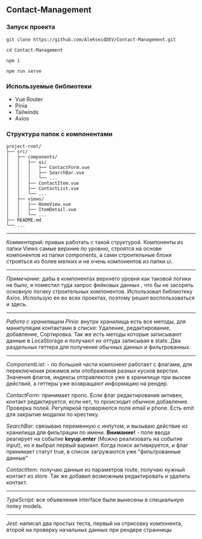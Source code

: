 ## Contact-Management

### Запуск проекта
```
git clone https://github.com/AlekseidDEV/Contact-Management.git

cd Contact-Management

npm i

npm run serve
```

### Используемые библиотеки
<ul>
    <li>Vue Router</li>
    <li>Pinia</li>
    <li>Tailwinds</li>
    <li>Axios</li>
</ul>

### Структура папок с компонентами

```
project-root/
├── src/
│   ├── components/
│   │   ├── ui/
│   │   │   ├── ContactForm.vue
│   │   │   ├── SearchBar.vue
│   │   │   └── ...
│   │   ├── ContactItem.vue
│   │   ├── ContactList.vue
│   │   └── ...
│   ├── views/
│   │   ├── HomeView.vue
│   │   ├── ItemDetail.vue
│   │   └── ...
├── README.md
└── ...
```
<hr>
<i>Комментарий:</i> привык работать с такой структурой. Компоненты из папки
Views самые верхние по уровню, строятся на основе компонентов из папки components, а сами строительные блоки
строяться из более мелких и не очень компонентов из папки ui.
<hr>

<i>Примечание:</i> дабы в компонентах верхнего уровня как таковой логики не было, я поместил туда запрос фейковых данных
, что бы не засорять основную логику строительных компонентов. Использовал библиотеку Axios. Использую ее во всех проектах,
поэтому решил воспользоваться и здесь.
<hr>

<i>Работа с хранилищем Pinia:</i> 
внутри хранилища есть все методы, для манипуляции контактами в списке: Удаление, редактирование, добавление, Сортировка.
Так же есть методы которые записывают данные в LocaStorage и получают их оттуда записывая в state. Два раздельных геттера для
получения обычных данных и фильтрованных.
<hr>
<i>ComponentList:</i> - по большей части компонент работает с флагами, для переключения режимов
или отображения разных кусков верстки. Значения флагов, индексы отправляются уже в хранилище при вызове действий, а геттеры уже возвращают информацию на рендер.

<i>ContactForm:</i> принимает пропс. Если флаг редактирования активен, контакт редактируется, если нет, то происходит обычное добавление.
Проверка полей. Регуляркой проверяются поля email и phone. Есть emit для закрытие модалки по крестику.

<i>SearchBar:</i> связываю переменную с инпутом, и вызываю действие из хранилища для фильтрации по имени.
<strong>Внимание!</strong> - поле ввода реагирует на событие <b>keyup.enter</b> (Можно реализовать на событие input), но я выбрал первый вариант.
Когда поиск активируется, и флаг принимает статут true, в список загружаются уже "фильтрованные данные"

<i>ContactItem:</i> получаю данные из параметров route, получаю нужный контакт из store. Так же добавил возможным редактировать и удалить контакт.
<hr>
<i>TypeScript:</i> все объявления interface были вынесены в специальную попку models.
<hr>
<i>Jest:</i> написал два простых теста, первый на отрисовку компонента, второй на проверку начальных данных при рендере странницы











